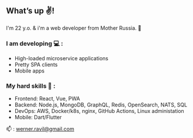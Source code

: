 ## What’s up :v:!

I'm 22 y.o. & i'm a web developer from Mother Russia. :bear:

### I am developing :computer: :
+ High-loaded microservice applications
+ Pretty SPA clients
+ Mobile apps

### My hard skills :muscle: :
- Frontend: React, Vue, PWA
- Backend: Node.js, MongoDB, GraphQL, Redis, OpenSearch, NATS, SQL
- DevOps: AWS, Docker/k8s, nginx, GitHub Actions, Linux administation
- Mobile: Dart/Flutter

:mailbox: : werner.ravil@gmail.com
